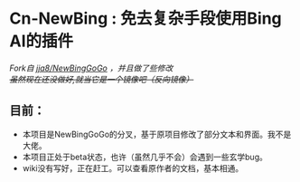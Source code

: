 # Cn-NewBing : 免去复杂手段使用Bing AI的插件

*Fork自 [jja8/NewBingGoGo](https://gitee.com/jja8/NewBingGoGo "jja8/NewBingGoGo")  ，并且做了些修改*  
*~~虽然现在还没做好,就当它是一个镜像吧（反向镜像）~~*  
## 目前：
 - 本项目是NewBingGoGo的分叉，基于原项目修改了部分文本和界面。我不是大佬。
 - 本项目正处于beta状态，也许（虽然几乎不会）会遇到一些玄学bug。
 - wiki没有写好，正在赶工。可以查看原作者的文档，基本相通。
